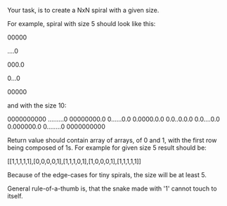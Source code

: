 Your task, is to create a NxN spiral with a given size.

For example, spiral with size 5 should look like this:

00000

....0

000.0

0...0

00000

and with the size 10:

0000000000
.........0
00000000.0
0......0.0
0.0000.0.0
0.0..0.0.0
0.0....0.0
0.000000.0
0........0
0000000000

Return value should contain array of arrays, of 0 and 1, 
with the first row being composed of 1s. For example for 
given size 5 result should be:

[[1,1,1,1,1],[0,0,0,0,1],[1,1,1,0,1],[1,0,0,0,1],[1,1,1,1,1]]

Because of the edge-cases for tiny spirals, the size will be at least 5.

General rule-of-a-thumb is, that the snake made with '1' cannot touch to itself.